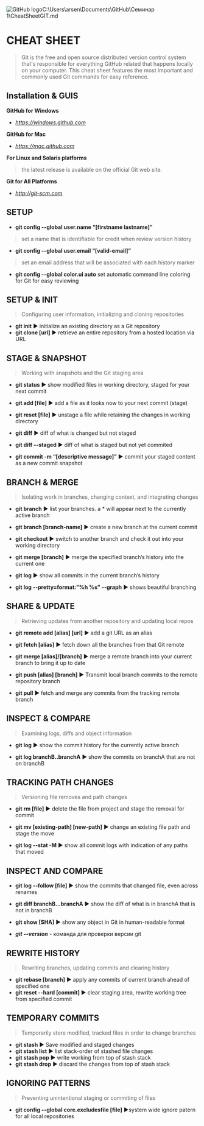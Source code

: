 ![GitHub logo](https://free-png.ru/wp-content/uploads/2022/02/free-png.ru-688.png)C:\Users\arsen\Documents\GitHub\Семинар 1\CheatSheetGIT.md

# CHEAT SHEET

>Git is the free and open source distributed version control system that's responsible for everything GitHub
related that happens locally on your computer. This cheat sheet features the most important and commonly
used Git commands for easy reference.

## Installation & GUIS

**GitHub for Windows**

* *<https://windows.github.com>*
  
**GitHub for Mac**

* *<https://mac.github.com>*
  
**For Linux and Solaris platforms**

>the latest release is available on
the official Git web site.

**Git for All Platforms**

* *<http://git-scm.com>*

## SETUP

* **git config --global user.name “[firstname lastname]”**
  
>set a name that is identifiable for credit when review version history

* **git config --global user.email “[valid-email]”**
  
>set an email address that will be associated with each history marker

* **git config --global color.ui auto**
set automatic command line coloring for Git for easy reviewing

## SETUP & INIT

>Configuring user information, initializing and cloning repositories

* **git init** ► initialize an existing directory as a Git repository
* **git clone [url]** ► retrieve an entire repository from a hosted location via URL

## STAGE & SNAPSHOT

> Working with snapshots and the Git staging area

* **git status** ► show modified files in working directory, staged for your next commit
  
* **git add [file]** ► add a file as it looks now to your next commit (stage)

* **git reset [file]** ►
unstage a file while retaining the changes in working directory

* **git diff** ►
diff of what is changed but not staged

* **git diff --staged** ►
diff of what is staged but not yet commited

* **git commit -m “[descriptive message]”** ►
commit your staged content as a new commit snapshot

## BRANCH & MERGE

>Isolating work in branches, changing context, and integrating changes

* **git branch** ►
list your branches. a * will appear next to the currently active branch

* **git branch [branch-name]** ►
create a new branch at the current commit

* **git checkout** ►
switch to another branch and check it out into your working directory

* **git merge [branch]** ► merge the specified branch’s history into the current one

* **git log** ► show all commits in the current branch’s history

* **git log --pretty=format:"%h %s" --graph** ► shows beautiful branching  

## SHARE & UPDATE

>Retrieving updates from another repository and updating local repos

* **git remote add [alias] [url]** ►
add a git URL as an alias

* **git fetch [alias]** ► fetch down all the branches from that Git remote

* **git merge [alias]/[branch]** ► merge a remote branch into your current branch to bring it up to date

* **git push [alias] [branch]** ► Transmit local branch commits to the remote repository branch

* **git pull** ► fetch and merge any commits from the tracking remote branch

## INSPECT & COMPARE

>Examining logs, diffs and object information

* **git log** ► show the commit history for the currently active branch

* **git log branchB..branchA** ► show the commits on branchA that are not on branchB
  
## TRACKING PATH CHANGES

> Versioning file removes and path changes

* **git rm [file]** ► delete the file from project and stage the removal for commit

* **git mv [existing-path] [new-path]** ► change an existing file path and stage the move

* **git log --stat -M** ► show all commit logs with indication of any paths that moved

## INSPECT AND COMPARE

* **git log --follow [file]** ► show the commits that changed file, even across renames
* **git diff branchB...branchA** ► show the diff of what is in branchA that is not in branchB

* **git show [SHA]** ► show any object in Git in human-readable format

* ***git --version*** - команда для проверки версии git

## REWRITE HISTORY

> Rewriting branches, updating commits and clearing history

* **git rebase [branch]** ►  apply any commits of current branch ahead of specified one
* **git reset --hard [commit]** ►  clear staging area, rewrite working tree from specified commit

## TEMPORARY COMMITS

> Temporarily store modified, tracked files in order to change branches

* **git stash** ►  Save modified and staged changes
* **git stash list** ►  list stack-order of stashed file changes
* **git stash pop** ►  write working from top of stash stack
* **git stash drop** ►  discard the changes from top of stash stack

## IGNORING PATTERNS

> Preventing unintentional staging or commiting of files

* **git config --global core.excludesfile [file]** ►system wide ignore patern for all local repositories

